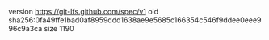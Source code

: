 version https://git-lfs.github.com/spec/v1
oid sha256:0fa49ffe1bad0af8959ddd1638ae9e5685c166354c546f9ddee0eee996c9a3ca
size 1190
